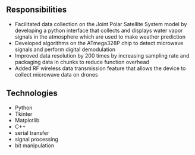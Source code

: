 ## Responsibilities
* Facilitated data collection on the Joint Polar Satellite System model by developing a python interface that collects and displays water vapor signals in the atmosphere which are used to make weather prediction
*	Developed algorithms on the ATmega328P chip to detect microwave signals and perform digital demodulation
*	Improved data resolution by 200 times by increasing sampling rate and packaging data in chunks to reduce function overhead
*	Added RF wireless data transmission feature that allows the device to collect microwave data on drones


## Technologies
* Python 
* Tkinter
* Matplotlib
* C++
* serial transfer
* signal processing
* bit manipulation